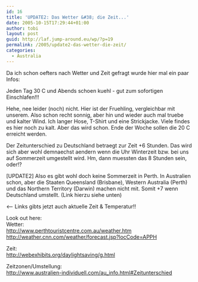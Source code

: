 ```yaml
---
id: 16
title: 'UPDATE2: Das Wetter &#38; die Zeit...'
date: 2005-10-15T17:29:44+01:00
author: tobi
layout: post
guid: http://laf.jump-around.eu/wp/?p=19
permalink: /2005/update2-das-wetter-die-zeit/
categories:
  - Australia
---
```

Da ich schon oefters nach Wetter und Zeit gefragt wurde hier mal ein paar Infos:

Jeden Tag 30 C und Abends schoen kuehl - gut zum sofortigen Einschlafen!!!

Hehe, nee leider (noch) nicht. Hier ist der Fruehling, vergleichbar mit unserem. Also schon recht sonnig, aber hin und wieder auch mal truebe und kalter Wind. Ich langer Hose, T-Shirt und eine Strickjacke. Viele findes es hier noch zu kalt. Aber das wird schon. Ende der Woche sollen die 20 C erreicht werden.

Der Zeitunterschied zu Deutschland betraegt zur Zeit +6 Stunden. Das wird sich aber wohl demnaechst aendern wenn die Uhr Winterzeit bzw. bei uns auf Sommerzeit umgestellt wird. Hm, dann muessten das 8 Stunden sein, oder!?

[UPDATE2] Also es gibt wohl doch keine Sommerzeit in Perth. In Australien schon, aber die Staaten Queensland (Brisbane), Western Australia (Perth) und das Northern Territory (Darwin) machen nicht mit. Somit +7 wenn Deutschland umstellt. (Link hierzu siehe unten)

<-- Links gibts jetzt auch aktuelle Zeit & Temperatur!!

Look out here:  
Wetter:  
<http://www.perthtouristcentre.com.au/weather.htm>  
<http://weather.cnn.com/weather/forecast.jsp?locCode=APPH>

Zeit:  
<http://webexhibits.org/daylightsaving/g.html>

Zeitzonen/Umstellung:  
<http://www.australien-individuell.com/au_info.html#Zeitunterschied>

